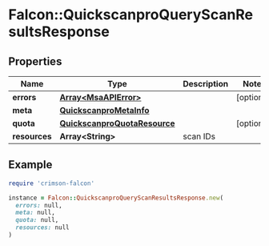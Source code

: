 # Falcon::QuickscanproQueryScanResultsResponse

## Properties

| Name | Type | Description | Notes |
| ---- | ---- | ----------- | ----- |
| **errors** | [**Array&lt;MsaAPIError&gt;**](MsaAPIError.md) |  | [optional] |
| **meta** | [**QuickscanproMetaInfo**](QuickscanproMetaInfo.md) |  |  |
| **quota** | [**QuickscanproQuotaResource**](QuickscanproQuotaResource.md) |  | [optional] |
| **resources** | **Array&lt;String&gt;** | scan IDs |  |

## Example

```ruby
require 'crimson-falcon'

instance = Falcon::QuickscanproQueryScanResultsResponse.new(
  errors: null,
  meta: null,
  quota: null,
  resources: null
)
```

